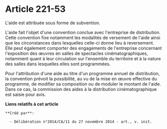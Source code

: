 # Article 221-53

L'aide est attribuée sous forme de subvention. 

L'aide fait l'objet d'une convention conclue avec l'entreprise de distribution. Cette convention fixe notamment les modalités
de versement de l'aide ainsi que les circonstances dans lesquelles celle-ci donne lieu à reversement. Elle peut également
comporter des engagements de l'entreprise concernant l'exposition des œuvres en salles de spectacles cinématographiques,
notamment quant à leur circulation sur l'ensemble du territoire et à la nature des salles dans lesquelles elles sont
programmées. 

Pour l'attribution d'une aide au titre d'un programme annuel de distribution, la convention prévoit la possibilité, au vu de
la mise en œuvre effective du programme, de modifier sa composition ou de moduler le montant de l'aide. Dans ce cas, la
commission des aides à la distribution cinématographique est saisie pour avis.

**Liens relatifs à cet article**

	**Créé par**:

	  - Délibération n°2014/CA/11 du 27 novembre 2014 - art., v. init.
